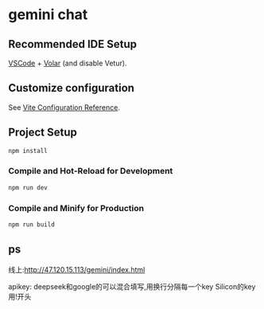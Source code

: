 # gemini chat

## Recommended IDE Setup

[VSCode](https://code.visualstudio.com/) + [Volar](https://marketplace.visualstudio.com/items?itemName=Vue.volar) (and disable Vetur).

## Customize configuration

See [Vite Configuration Reference](https://vite.dev/config/).

## Project Setup

```sh
npm install
```

### Compile and Hot-Reload for Development

```sh
npm run dev
```

### Compile and Minify for Production

```sh
npm run build
```

## ps
线上:http://47.120.15.113/gemini/index.html

apikey: deepseek和google的可以混合填写,用换行分隔每一个key
Silicon的key用!开头